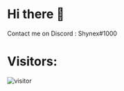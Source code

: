 # Hi there 👋

Contact me on Discord : Shynex#1000

# Visitors:
![visitor](https://profile-counter.glitch.me/Shynex/count.svg)
